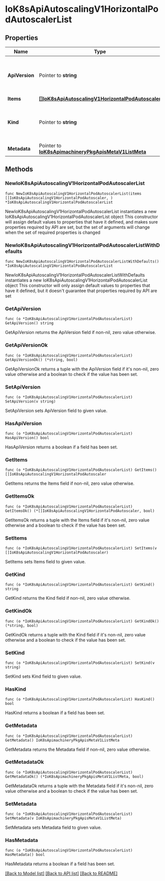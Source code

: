 # IoK8sApiAutoscalingV1HorizontalPodAutoscalerList

## Properties

Name | Type | Description | Notes
------------ | ------------- | ------------- | -------------
**ApiVersion** | Pointer to **string** | APIVersion defines the versioned schema of this representation of an object. Servers should convert recognized schemas to the latest internal value, and may reject unrecognized values. More info: https://git.k8s.io/community/contributors/devel/sig-architecture/api-conventions.md#resources | [optional] 
**Items** | [**[]IoK8sApiAutoscalingV1HorizontalPodAutoscaler**](IoK8sApiAutoscalingV1HorizontalPodAutoscaler.md) | items is the list of horizontal pod autoscaler objects. | 
**Kind** | Pointer to **string** | Kind is a string value representing the REST resource this object represents. Servers may infer this from the endpoint the client submits requests to. Cannot be updated. In CamelCase. More info: https://git.k8s.io/community/contributors/devel/sig-architecture/api-conventions.md#types-kinds | [optional] 
**Metadata** | Pointer to [**IoK8sApimachineryPkgApisMetaV1ListMeta**](IoK8sApimachineryPkgApisMetaV1ListMeta.md) |  | [optional] 

## Methods

### NewIoK8sApiAutoscalingV1HorizontalPodAutoscalerList

`func NewIoK8sApiAutoscalingV1HorizontalPodAutoscalerList(items []IoK8sApiAutoscalingV1HorizontalPodAutoscaler, ) *IoK8sApiAutoscalingV1HorizontalPodAutoscalerList`

NewIoK8sApiAutoscalingV1HorizontalPodAutoscalerList instantiates a new IoK8sApiAutoscalingV1HorizontalPodAutoscalerList object
This constructor will assign default values to properties that have it defined,
and makes sure properties required by API are set, but the set of arguments
will change when the set of required properties is changed

### NewIoK8sApiAutoscalingV1HorizontalPodAutoscalerListWithDefaults

`func NewIoK8sApiAutoscalingV1HorizontalPodAutoscalerListWithDefaults() *IoK8sApiAutoscalingV1HorizontalPodAutoscalerList`

NewIoK8sApiAutoscalingV1HorizontalPodAutoscalerListWithDefaults instantiates a new IoK8sApiAutoscalingV1HorizontalPodAutoscalerList object
This constructor will only assign default values to properties that have it defined,
but it doesn't guarantee that properties required by API are set

### GetApiVersion

`func (o *IoK8sApiAutoscalingV1HorizontalPodAutoscalerList) GetApiVersion() string`

GetApiVersion returns the ApiVersion field if non-nil, zero value otherwise.

### GetApiVersionOk

`func (o *IoK8sApiAutoscalingV1HorizontalPodAutoscalerList) GetApiVersionOk() (*string, bool)`

GetApiVersionOk returns a tuple with the ApiVersion field if it's non-nil, zero value otherwise
and a boolean to check if the value has been set.

### SetApiVersion

`func (o *IoK8sApiAutoscalingV1HorizontalPodAutoscalerList) SetApiVersion(v string)`

SetApiVersion sets ApiVersion field to given value.

### HasApiVersion

`func (o *IoK8sApiAutoscalingV1HorizontalPodAutoscalerList) HasApiVersion() bool`

HasApiVersion returns a boolean if a field has been set.

### GetItems

`func (o *IoK8sApiAutoscalingV1HorizontalPodAutoscalerList) GetItems() []IoK8sApiAutoscalingV1HorizontalPodAutoscaler`

GetItems returns the Items field if non-nil, zero value otherwise.

### GetItemsOk

`func (o *IoK8sApiAutoscalingV1HorizontalPodAutoscalerList) GetItemsOk() (*[]IoK8sApiAutoscalingV1HorizontalPodAutoscaler, bool)`

GetItemsOk returns a tuple with the Items field if it's non-nil, zero value otherwise
and a boolean to check if the value has been set.

### SetItems

`func (o *IoK8sApiAutoscalingV1HorizontalPodAutoscalerList) SetItems(v []IoK8sApiAutoscalingV1HorizontalPodAutoscaler)`

SetItems sets Items field to given value.


### GetKind

`func (o *IoK8sApiAutoscalingV1HorizontalPodAutoscalerList) GetKind() string`

GetKind returns the Kind field if non-nil, zero value otherwise.

### GetKindOk

`func (o *IoK8sApiAutoscalingV1HorizontalPodAutoscalerList) GetKindOk() (*string, bool)`

GetKindOk returns a tuple with the Kind field if it's non-nil, zero value otherwise
and a boolean to check if the value has been set.

### SetKind

`func (o *IoK8sApiAutoscalingV1HorizontalPodAutoscalerList) SetKind(v string)`

SetKind sets Kind field to given value.

### HasKind

`func (o *IoK8sApiAutoscalingV1HorizontalPodAutoscalerList) HasKind() bool`

HasKind returns a boolean if a field has been set.

### GetMetadata

`func (o *IoK8sApiAutoscalingV1HorizontalPodAutoscalerList) GetMetadata() IoK8sApimachineryPkgApisMetaV1ListMeta`

GetMetadata returns the Metadata field if non-nil, zero value otherwise.

### GetMetadataOk

`func (o *IoK8sApiAutoscalingV1HorizontalPodAutoscalerList) GetMetadataOk() (*IoK8sApimachineryPkgApisMetaV1ListMeta, bool)`

GetMetadataOk returns a tuple with the Metadata field if it's non-nil, zero value otherwise
and a boolean to check if the value has been set.

### SetMetadata

`func (o *IoK8sApiAutoscalingV1HorizontalPodAutoscalerList) SetMetadata(v IoK8sApimachineryPkgApisMetaV1ListMeta)`

SetMetadata sets Metadata field to given value.

### HasMetadata

`func (o *IoK8sApiAutoscalingV1HorizontalPodAutoscalerList) HasMetadata() bool`

HasMetadata returns a boolean if a field has been set.


[[Back to Model list]](../README.md#documentation-for-models) [[Back to API list]](../README.md#documentation-for-api-endpoints) [[Back to README]](../README.md)


